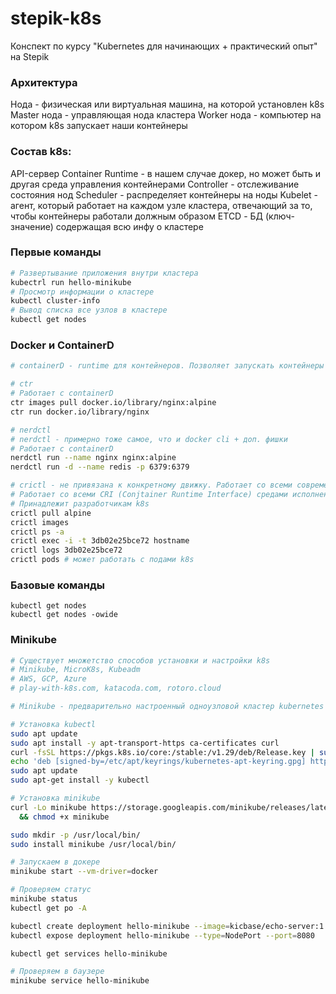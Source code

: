# stepik-k8s
Конспект по курсу "Kubernetes для начинающих + практический опыт" на Stepik

### Архитектура
Нода - физическая или виртуальная машина, на которой установлен k8s
Master нода - управляющая нода кластера
Worker нода - компьютер на котором k8s запускает наши контейнеры

### Состав k8s:
API-сервер
Container Runtime - в нашем случае докер, но может быть и другая среда управления контейнерами
Controller - отслеживание состояния нод
Scheduler - распределяет контейнеры на ноды
Kubelet - агент, который работает на каждом узле кластера, отвечающий за то, чтобы контейнеры работали должным образом
ETCD - БД (ключ-значение) содержащая всю инфу о кластере

### Первые команды
```bash
# Развертывание приложения внутри кластера
kubectrl run hello-minikube
# Просмотр информации о кластере
kubectl cluster-info 
# Вывод списка все узлов в кластере
kubectl get nodes
```

### Docker и ContainerD
```bash
# containerD - runtime для контейнеров. Позволяет запускать контейнеры без Docker

# ctr
# Работает с containerD
ctr images pull docker.io/library/nginx:alpine
ctr run docker.io/library/nginx

# nerdctl
# nerdctl - примерно тоже самое, что и docker cli + доп. фишки
# Работает с containerD
nerdctl run --name nginx nginx:alpine
nerdctl run -d --name redis -p 6379:6379

# crictl - не привязана к конкретному движку. Работает со всеми современными средствами исполнения. Ставится отдельно. Не идет в комплекте с runtime
# Работает со всеми CRI (Conjtainer Runtime Interface) средами исполнения
# Принадлежит разработчикам k8s
crictl pull alpine
crictl images
crictl ps -a
crictl exec -i -t 3db02e25bce72 hostname
crictl logs 3db02e25bce72
crictl pods # может работать с подами k8s
```

### Базовые команды
```
kubectl get nodes
kubectl get nodes -owide
```

### Minikube
```bash
# Существует множетство способов установки и настройки k8s
# Minikube, MicroK8s, Kubeadm
# AWS, GCP, Azure
# play-with-k8s.com, katacoda.com, rotoro.cloud

# Minikube - предварительно настроенный одноузловой кластер kubernetes

# Установка kubectl
sudo apt update
sudo apt install -y apt-transport-https ca-certificates curl
curl -fsSL https://pkgs.k8s.io/core:/stable:/v1.29/deb/Release.key | sudo gpg --dearmor -o /etc/apt/keyrings/kubernetes-apt-keyring.gpg
echo 'deb [signed-by=/etc/apt/keyrings/kubernetes-apt-keyring.gpg] https://pkgs.k8s.io/core:/stable:/v1.29/deb/ /' | sudo tee /etc/apt/sources.list.d/kubernetes.list
sudo apt update
sudo apt-get install -y kubectl

# Установка minikube
curl -Lo minikube https://storage.googleapis.com/minikube/releases/latest/minikube-linux-amd64 \
  && chmod +x minikube

sudo mkdir -p /usr/local/bin/
sudo install minikube /usr/local/bin/

# Запускаем в докере
minikube start --vm-driver=docker

# Проверяем статус
minikube status
kubectl get po -A

kubectl create deployment hello-minikube --image=kicbase/echo-server:1.0
kubectl expose deployment hello-minikube --type=NodePort --port=8080

kubectl get services hello-minikube

# Проверяем в баузере
minikube service hello-minikube
```
